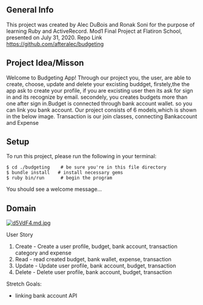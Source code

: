 ## General Info
This project was created by Alec DuBois and Ronak Soni for the purpose of learning Ruby and ActiveRecord. Mod1 Final Project at Flatiron School, presented on July 31, 2020.
Repo Link
https://github.com/afteralec/budgeting

## Project Idea/Misson
Welcome to Budgeting App! Through our project you, the user, are able to create, choose, update and delete your excisting buddget,
firstely,the the app ask to create your profile, if you are excisting user then its ask for sign in and its recognize by email. secondely, you creates budgets more than one after sign in.Budget is connected through bank account wallet. so you can link you bank account.
Our project consists of 6 models,which is shown in the below image.
Transaction is our join classes, connecting Bankaccount and Expense

## Setup
To run this project, please run the following in your terminal:
```
$ cd ./budgeting    # be sure you're in this file directory
$ bundle install   # install necessary gems
$ ruby bin/run      # begin the program
```
You should see a welcome message...

## Domain

[![d5VdF4.md.jpg](https://iili.io/d5VdF4.md.jpg)](https://freeimage.host/i/d5VdF4)


User Story
1. Create - Create a user profile, budget, bank account, transaction category and expense
2. Read   - read created budget, bank wallet, expense, transaction 
3. Update - Update user profile, bank account, budget, transaction
4. Delete - Delete user profile, bank account, budget, transaction

Stretch Goals:
- linking bank account API
